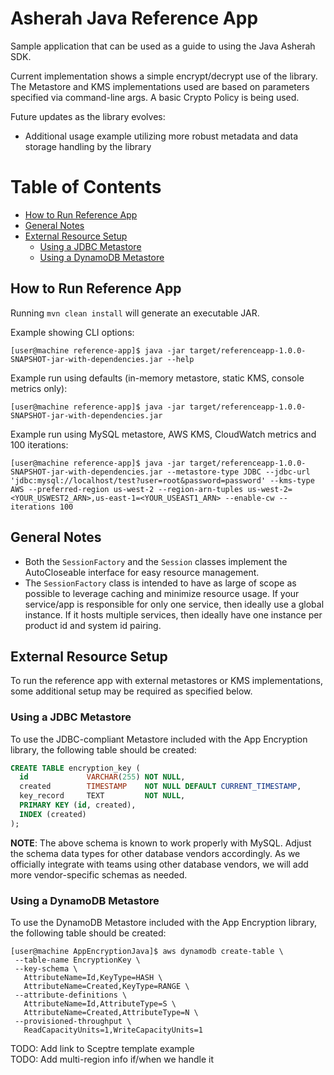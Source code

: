 # Asherah Java Reference App

Sample application that can be used as a guide to using the Java Asherah SDK.

Current implementation shows a simple encrypt/decrypt use of the library. The Metastore and KMS implementations used are based on parameters specified via command-line args. A basic Crypto Policy is being used.

Future updates as the library evolves:

- Additional usage example utilizing more robust metadata and data storage handling by the library

Table of Contents
=================

  * [How to Run Reference App](#how-to-run-reference-app)
  * [General Notes](#general-notes)
  * [External Resource Setup](#external-resource-setup)
    * [Using a JDBC Metastore](#using-a-jdbc-metastore)
    * [Using a DynamoDB Metastore](#using-a-dynamodb-metastore)

## How to Run Reference App

Running `mvn clean install` will generate an executable JAR.

Example showing CLI options:

```console
[user@machine reference-app]$ java -jar target/referenceapp-1.0.0-SNAPSHOT-jar-with-dependencies.jar --help
```

Example run using defaults (in-memory metastore, static KMS, console metrics only):

```console
[user@machine reference-app]$ java -jar target/referenceapp-1.0.0-SNAPSHOT-jar-with-dependencies.jar 
 ```

Example run using MySQL metastore, AWS KMS, CloudWatch metrics and 100 iterations:

```console
[user@machine reference-app]$ java -jar target/referenceapp-1.0.0-SNAPSHOT-jar-with-dependencies.jar --metastore-type JDBC --jdbc-url 'jdbc:mysql://localhost/test?user=root&password=password' --kms-type AWS --preferred-region us-west-2 --region-arn-tuples us-west-2=<YOUR_USWEST2_ARN>,us-east-1=<YOUR_USEAST1_ARN> --enable-cw --iterations 100
```


## General Notes

- Both the `SessionFactory` and the `Session` classes implement the AutoCloseable interface for easy resource
 management.
- The `SessionFactory` class is intended to have as large of scope as possible to leverage caching and minimize resource usage. If your service/app is responsible for only one service, then ideally use a global instance. If it hosts multiple services, then ideally have one instance per product id and system id pairing.

## External Resource Setup
To run the reference app with external metastores or KMS implementations, some additional setup may be required as specified below.

### Using a JDBC Metastore

To use the JDBC-compliant Metastore included with the App Encryption library, the following table should be created:

``` sql
CREATE TABLE encryption_key (
  id             VARCHAR(255) NOT NULL,
  created        TIMESTAMP    NOT NULL DEFAULT CURRENT_TIMESTAMP,
  key_record     TEXT         NOT NULL,
  PRIMARY KEY (id, created),
  INDEX (created)
);

```
**NOTE**: The above schema is known to work properly with MySQL. Adjust the schema data types for other database vendors accordingly. As we officially integrate with teams using other database vendors, we will add more vendor-specific schemas as needed.


### Using a DynamoDB Metastore
To use the DynamoDB Metastore included with the App Encryption library, the following table should be created:

``` console
[user@machine AppEncryptionJava]$ aws dynamodb create-table \
 --table-name EncryptionKey \
 --key-schema \
   AttributeName=Id,KeyType=HASH \
   AttributeName=Created,KeyType=RANGE \
 --attribute-definitions \
   AttributeName=Id,AttributeType=S \
   AttributeName=Created,AttributeType=N \
 --provisioned-throughput \
   ReadCapacityUnits=1,WriteCapacityUnits=1
```
TODO: Add link to Sceptre template example  
TODO: Add multi-region info if/when we handle it  
